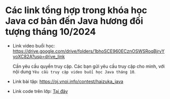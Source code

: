 # Các link tổng hợp trong khóa học Java cơ bản đến Java hương đối tượng tháng 10/2024

- Link video buổi học: https://drive.google.com/drive/folders/1bhoSCE960ECznOSWSRoqBjrvYyoXC82A?usp=drive_link

    Cần yêu cầu quyền truy cập. Các bạn gửi yêu cầu truy cập cho mình, với nội dung `Yêu cầu truy cập video buổi học Java tháng 10`.

- Link bài tập: https://oj.vnoi.info/contest/haizuka_java

- Link code trên lớp: [Tại đây](./)